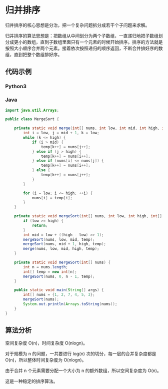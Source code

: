 # 归并排序

归并排序的核心思想是分治，把一个复杂问题拆分成若干个子问题来求解。

归并排序的算法思想是：把数组从中间划分为两个子数组，一直递归地把子数组划分成更小的数组，直到子数组里面只有一个元素的时候开始排序。排序的方法就是按照大小顺序合并两个元素。接着依次按照递归的顺序返回，不断合并排好序的数组，直到把整个数组排好序。

## 代码示例

<!-- tabs:start -->

### **Python3**

### **Java**

```java
import java.util.Arrays;

public class MergeSort {

    private static void merge(int[] nums, int low, int mid, int high, int[] temp) {
        int i = low, j = mid + 1, k = low;
        while (k <= high) {
            if (i > mid) {
                temp[k++] = nums[j++];
            } else if (j > high) {
                temp[k++] = nums[i++];
            } else if (nums[i] <= nums[j]) {
                temp[k++] = nums[i++];
            } else {
                temp[k++] = nums[j++];
            }
        }

        for (i = low; i <= high; ++i) {
            nums[i] = temp[i];
        }
    }

    private static void mergeSort(int[] nums, int low, int high, int[] temp) {
        if (low >= high) {
            return;
        }
        int mid = low + ((high - low) >> 1);
        mergeSort(nums, low, mid, temp);
        mergeSort(nums, mid + 1, high, temp);
        merge(nums, low, mid, high, temp);
    }

    private static void mergeSort(int[] nums) {
        int n = nums.length;
        int[] temp = new int[n];
        mergeSort(nums, 0, n - 1, temp);
    }

    public static void main(String[] args) {
        int[] nums = {1, 2, 7, 4, 5, 3};
        mergeSort(nums);
        System.out.println(Arrays.toString(nums));
    }
}
```

<!-- tabs:end -->

## 算法分析

空间复杂度 O(n)，时间复杂度 O(nlogn)。

对于规模为 n 的问题，一共要进行 log(n) 次的切分，每一层的合并复杂度都是 O(n)，所以整体时间复杂度为 O(nlogn)。

由于合并 n 个元素需要分配一个大小为 n 的额外数组，所以空间复杂度为 O(n)。

这是一种稳定的排序算法。
